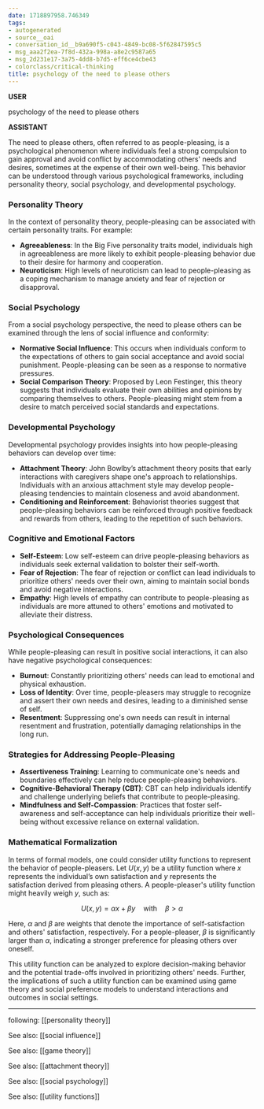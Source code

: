 ```yaml
---
date: 1718897958.746349
tags:
- autogenerated
- source__oai
- conversation_id__b9a690f5-c043-4849-bc08-5f62847595c5
- msg_aaa2f2ea-7f8d-432a-998a-a8e2c9587a65
- msg_2d231e17-3a75-4dd8-b7d5-eff6ce4cbe43
- colorclass/critical-thinking
title: psychology of the need to please others
---
```


**USER**

psychology of the need to please others


**ASSISTANT**

The need to please others, often referred to as people-pleasing, is a psychological phenomenon where individuals feel a strong compulsion to gain approval and avoid conflict by accommodating others' needs and desires, sometimes at the expense of their own well-being. This behavior can be understood through various psychological frameworks, including personality theory, social psychology, and developmental psychology.

### Personality Theory

In the context of personality theory, people-pleasing can be associated with certain personality traits. For example:
- **Agreeableness**: In the Big Five personality traits model, individuals high in agreeableness are more likely to exhibit people-pleasing behavior due to their desire for harmony and cooperation.
- **Neuroticism**: High levels of neuroticism can lead to people-pleasing as a coping mechanism to manage anxiety and fear of rejection or disapproval.

### Social Psychology

From a social psychology perspective, the need to please others can be examined through the lens of social influence and conformity:
- **Normative Social Influence**: This occurs when individuals conform to the expectations of others to gain social acceptance and avoid social punishment. People-pleasing can be seen as a response to normative pressures.
- **Social Comparison Theory**: Proposed by Leon Festinger, this theory suggests that individuals evaluate their own abilities and opinions by comparing themselves to others. People-pleasing might stem from a desire to match perceived social standards and expectations.

### Developmental Psychology

Developmental psychology provides insights into how people-pleasing behaviors can develop over time:
- **Attachment Theory**: John Bowlby’s attachment theory posits that early interactions with caregivers shape one's approach to relationships. Individuals with an anxious attachment style may develop people-pleasing tendencies to maintain closeness and avoid abandonment.
- **Conditioning and Reinforcement**: Behaviorist theories suggest that people-pleasing behaviors can be reinforced through positive feedback and rewards from others, leading to the repetition of such behaviors.

### Cognitive and Emotional Factors

- **Self-Esteem**: Low self-esteem can drive people-pleasing behaviors as individuals seek external validation to bolster their self-worth.
- **Fear of Rejection**: The fear of rejection or conflict can lead individuals to prioritize others' needs over their own, aiming to maintain social bonds and avoid negative interactions.
- **Empathy**: High levels of empathy can contribute to people-pleasing as individuals are more attuned to others' emotions and motivated to alleviate their distress.

### Psychological Consequences

While people-pleasing can result in positive social interactions, it can also have negative psychological consequences:
- **Burnout**: Constantly prioritizing others' needs can lead to emotional and physical exhaustion.
- **Loss of Identity**: Over time, people-pleasers may struggle to recognize and assert their own needs and desires, leading to a diminished sense of self.
- **Resentment**: Suppressing one's own needs can result in internal resentment and frustration, potentially damaging relationships in the long run.

### Strategies for Addressing People-Pleasing

- **Assertiveness Training**: Learning to communicate one's needs and boundaries effectively can help reduce people-pleasing behaviors.
- **Cognitive-Behavioral Therapy (CBT)**: CBT can help individuals identify and challenge underlying beliefs that contribute to people-pleasing.
- **Mindfulness and Self-Compassion**: Practices that foster self-awareness and self-acceptance can help individuals prioritize their well-being without excessive reliance on external validation.

### Mathematical Formalization

In terms of formal models, one could consider utility functions to represent the behavior of people-pleasers. Let $U(x,y)$ be a utility function where $x$ represents the individual’s own satisfaction and $y$ represents the satisfaction derived from pleasing others. A people-pleaser's utility function might heavily weigh $y$, such as:

$$
U(x,y) = \alpha x + \beta y \quad \text{with} \quad \beta > \alpha
$$

Here, $\alpha$ and $\beta$ are weights that denote the importance of self-satisfaction and others' satisfaction, respectively. For a people-pleaser, $\beta$ is significantly larger than $\alpha$, indicating a stronger preference for pleasing others over oneself.

This utility function can be analyzed to explore decision-making behavior and the potential trade-offs involved in prioritizing others' needs. Further, the implications of such a utility function can be examined using game theory and social preference models to understand interactions and outcomes in social settings.


---


following: [[personality theory]]

See also: [[social influence]]


See also: [[game theory]]


See also: [[attachment theory]]


See also: [[social psychology]]


See also: [[utility functions]]